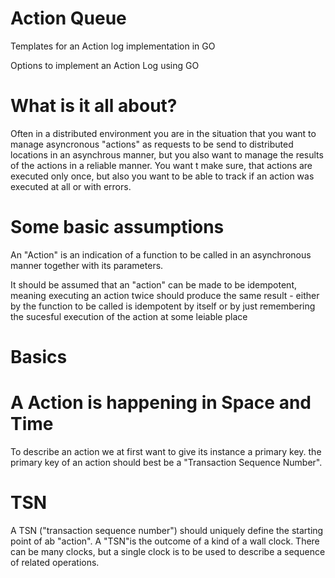 # Action Queue
Templates for an Action log implementation in GO

Options to implement an Action Log using GO

# What is it all about?

Often in a distributed environment you are in the situation that you want to manage asyncronous "actions" as requests to be send to distributed locations in an asynchrous manner, but you also want to manage the results of the actions in a reliable manner. You want t make sure, that actions are executed only once, but also you want to be able to track if an action was executed at all or with errors.

# Some basic assumptions
An "Action" is an indication of a function to be called in an asynchronous manner together with its parameters. 

It should be assumed that an "action" can be made to be idempotent, meaning executing an action twice should produce the same result - either by the function to be called is idempotent by itself or by just remembering the sucesful execution of the action at some leiable place

# Basics

# A Action is happening in Space and Time

To describe an action we at first want to give its instance a primary key. the primary key of an action should best be a "Transaction Sequence Number". 

# TSN

A TSN ("transaction sequence number") should uniquely define the starting point of ab "action". A "TSN"is the outcome of a kind of a wall clock. There can be many clocks, but a single clock is to be used to describe a sequence of related operations. 




